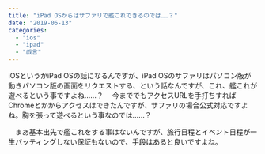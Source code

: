 ```yaml
---
title: "iPad OSからはサファリで艦これできるのでは……？"
date: "2019-06-13"
categories: 
  - "ios"
  - "ipad"
  - "戯言"
---
```


iOSというかiPad OSの話になるんですが、iPad OSのサファリはパソコン版が動きパソコン版の画面をリクエストする、という話なんですが、これ、艦これが遊べるという事ですよね……？ 　今まででもアクセスURLを手打ちすればChromeとかからアクセスはできたんですが、サファリの場合公式対応ですよね。胸を張って遊べるという事なのでは……？

　まあ基本出先で艦これをする事はないんですが、旅行日程とイベント日程が一生バッティングしない保証もないので、手段はあると良いですよね。
